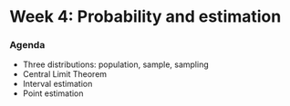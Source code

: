 # Week 4: Probability and estimation


### Agenda

- Three distributions: population, sample, sampling  
- Central Limit Theorem   
- Interval estimation   
- Point estimation  
